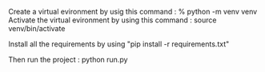 Create a virtual evironment by usig this command : % python -m venv venv 
Activate the virtual evironment by using this command : source venv/bin/activate 

Install all the requirements by using "pip install -r requirements.txt"

Then run the project : python run.py